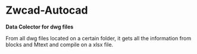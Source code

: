 # Zwcad-Autocad

<b> Data Colector for dwg files </b>

From all dwg files located on a certain folder, it gets all the information from blocks and Mtext and compile on a xlsx file.
